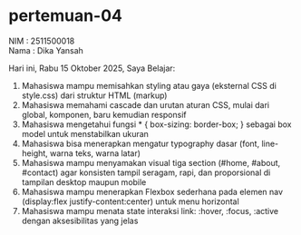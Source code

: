 # pertemuan-04

NIM : 2511500018<br>
Nama : Dika Yansah<br>

Hari ini, Rabu 15 Oktober 2025, Saya Belajar:
<ol>
  <li>Mahasiswa mampu memisahkan styling atau gaya (eksternal CSS di style.css) dari struktur HTML (markup)</li>
  <li>Mahasiswa memahami cascade dan urutan aturan CSS, mulai dari global, komponen, baru kemudian responsif</li>
  <li>Mahasiswa mengetahui fungsi * { box-sizing: border-box; } sebagai box model untuk menstabilkan ukuran </li>
  <li>Mahasiswa bisa menerapkan mengatur typography dasar (font, line-height, warna teks, warna latar)</li>
  <li>Mahasiswa mampu menyamakan visual tiga section (#home, #about, #contact) agar konsisten tampil seragam, rapi, dan proporsional di tampilan desktop maupun mobile</li>
  <li>Mahasiswa mampu menerapkan Flexbox sederhana pada elemen nav (display:flex justify-content:center) untuk menu horizontal</li>
  <li>Mahasiswa mampu menata state interaksi link: :hover, :focus, :active dengan aksesibilitas yang jelas</li>
<ol>